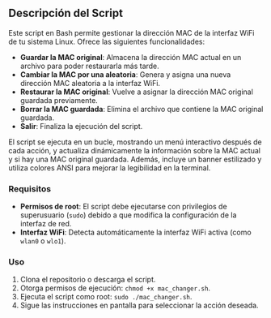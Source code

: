 ## Descripción del Script

Este script en Bash permite gestionar la dirección MAC de la interfaz WiFi de tu sistema Linux. Ofrece las siguientes funcionalidades:

- **Guardar la MAC original**: Almacena la dirección MAC actual en un archivo para poder restaurarla más tarde.
- **Cambiar la MAC por una aleatoria**: Genera y asigna una nueva dirección MAC aleatoria a la interfaz WiFi.
- **Restaurar la MAC original**: Vuelve a asignar la dirección MAC original guardada previamente.
- **Borrar la MAC guardada**: Elimina el archivo que contiene la MAC original guardada.
- **Salir**: Finaliza la ejecución del script.

El script se ejecuta en un bucle, mostrando un menú interactivo después de cada acción, y actualiza dinámicamente la información sobre la MAC actual y si hay una MAC original guardada. Además, incluye un banner estilizado y utiliza colores ANSI para mejorar la legibilidad en la terminal.

### Requisitos

- **Permisos de root**: El script debe ejecutarse con privilegios de superusuario (`sudo`) debido a que modifica la configuración de la interfaz de red.
- **Interfaz WiFi**: Detecta automáticamente la interfaz WiFi activa (como `wlan0` o `wlo1`).

### Uso

1. Clona el repositorio o descarga el script.
2. Otorga permisos de ejecución: `chmod +x mac_changer.sh`.
3. Ejecuta el script como root: `sudo ./mac_changer.sh`.
4. Sigue las instrucciones en pantalla para seleccionar la acción deseada.
